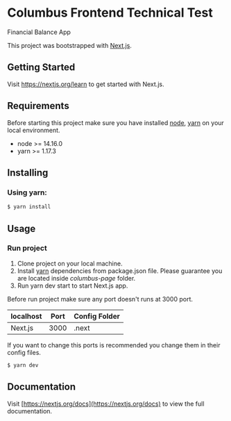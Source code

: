 # Columbus Frontend Technical Test

Financial Balance App

This project was bootstrapped with [Next.js](https://nextjs.org/learn).

## Getting Started

Visit <a aria-label="next.js learn" href="https://nextjs.org/learn">https://nextjs.org/learn</a> to get started with Next.js.

## Requirements

Before starting this project make sure you have installed [node](https://nodejs.org/en/), [yarn](https://yarnpkg.com) on your local environment.

- node >= 14.16.0
- yarn >= 1.17.3

## Installing

### Using yarn:

```bash
$ yarn install
```

## Usage

### Run project

1. Clone project on your local machine.
2. Install [yarn]() dependencies from package.json file. Please guarantee you are located inside _columbus-page_ folder.
3. Run yarn dev start to start Next.js app.

Before run project make sure any port doesn't runs at 3000 port.

| localhost        | Port | Config Folder      |
| ---------------- | ---- | ---------------- |
| Next.js      | 3000 | .next |

If you want to change this ports is recommended you change them in their config files.


```bash
$ yarn dev
```

## Documentation

Visit [https://nextjs.org/docs](https://nextjs.org/docs) to view the full documentation.